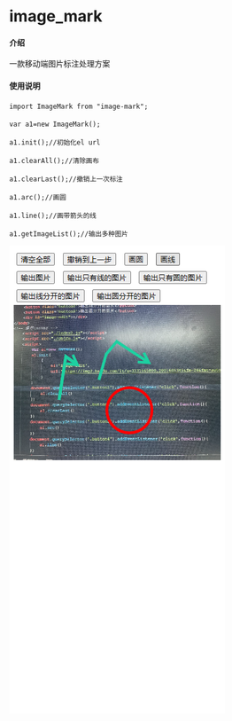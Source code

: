 # image_mark

#### 介绍
一款移动端图片标注处理方案


#### 使用说明
```
import ImageMark from "image-mark";

var a1=new ImageMark(); 

a1.init();//初始化el url 

a1.clearAll();//清除画布 

a1.clearLast();//撤销上一次标注 

a1.arc();//画圆 

a1.line();//画带箭头的线 

a1.getImageList();//输出多种图片 
```

<img src="/image/_20230117164745.png"/>

